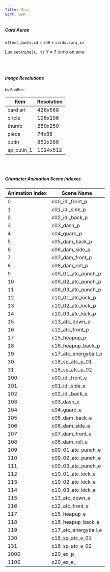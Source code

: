 ```yaml
---
Title: Misc
Sort: 999
---
```

##### Card Auras

`effect_packs.id` = `349` + `cards.aura_id`

Lua `setAnime(X, Y)`
Y = 7 turns on aura

<br /><br />

##### Image Resolutions
<sub>by BunRum</sub>

| Item | Resolution |
|------------|------------|
| card art | 426x568 |
| circle | 196x196 |
| thumb | 250x250 |
| piece | 74x88 |
| cutin | 852x266 |
| sp_cutin_1 | 1024x512 |


<br /><br />

##### Character Animation Scene Indexes

| Animation Index | Scene Name |
|-----------------|----------------------|
| 0 | c00_idl_front_p |
| 1 | c01_idl_side_p |
| 2 | c02_idl_back_p |
| 3 | c03_dash_p |
| 4 | c04_guard_p |
| 5 | c05_dam_back_p |
| 6 | c06_dam_side_p |
| 7 | c07_dam_front_p |
| 8 | c08_dam_roll_p |
| 9 | c09_01_atc_punch_p |
| 10 | c09_02_atc_punch_p |
| 11 | c09_03_atc_punch_p |
| 12 | c10_01_atc_kick_p |
| 13 | c10_02_atc_kick_p |
| 14 | c10_03_atc_kick_p |
| 15 | c13_atc_down_p |
| 16 | c12_atc_front_p |
| 17 | c15_heapup_p |
| 18 | c16_heapup_back_p |
| 19 | c17_atc_energyball_p |
| 30 | c18_sp_atc_p_01 |
| 31 | c18_sp_atc_p_02 |
| 100 | c00_idl_front_e |
| 101 | c01_idl_side_e |
| 102 | c02_idl_back_e |
| 103 | c03_dash_e |
| 104 | c04_guard_e |
| 105 | c05_dam_back_e |
| 106 | c06_dam_side_e |
| 107 | c07_dam_front_e |
| 108 | c08_dam_roll_e |
| 109 | c09_01_atc_punch_e |
| 110 | c09_02_atc_punch_e |
| 111 | c09_03_atc_punch_e |
| 112 | c10_01_atc_kick_e |
| 113 | c10_02_atc_kick_e |
| 114 | c10_03_atc_kick_e |
| 115 | c13_atc_down_e |
| 116 | c12_atc_front_e |
| 117 | c15_heapup_e |
| 118 | c16_heapup_back_e |
| 119 | c17_atc_energyball_e |
| 130 | c18_sp_atc_e_01 |
| 131 | c18_sp_atc_e_02 |
| 1000 | c20_ex_p_ |
| 1100 | c20_ex_e_ |